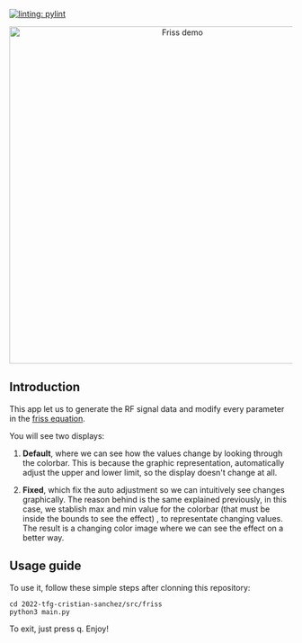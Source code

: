 [![linting: pylint](https://img.shields.io/badge/linting-pylint-yellowgreen)](https://github.com/PyCQA/pylint)

<p align="center">
<img src="https://github.com/RoboticsLabURJC/2022-tfg-cristian-sanchez/blob/main/docs/images/friss_app.gif" alt="Friss demo" width="600"/>
</p>

## Introduction
This app let us to generate the RF signal data and modify every parameter in the [friss equation](https://www.gaussianwaves.com/2013/09/friss-free-space-propagation-model/).

You will see two displays:

1. **Default**, where we can see how the values change by looking through the colorbar. This is because the graphic representation, automatically adjust the upper and lower limit, so the display doesn't change at all.

2. **Fixed**, which fix the auto adjustment so we can intuitively see changes graphically. The reason behind is the same explained previously, in this case, we stablish max and min value for the colorbar (that must be inside the bounds to see the effect) , to representate changing values. The result is a changing color image where we can see the effect on a better way.


## Usage guide

To use it, follow these simple steps after clonning this repository:
```
cd 2022-tfg-cristian-sanchez/src/friss
python3 main.py
```

To exit, just press q. Enjoy!
